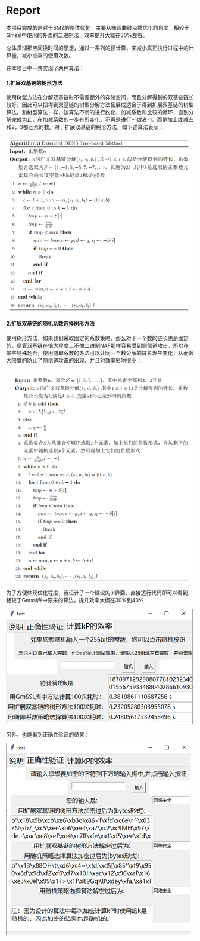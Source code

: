 # Report

本项目完成的是对于SM2的整体优化，主要从椭圆曲线点乘优化的角度，相较于Gmssl中使用的朴素的二进制法，效率提升大概在30%左右。

总体贯彻那空间换时间的思想，通过一系列的预计算，来减小真正执行过程中的计算量，减小点乘的使用次数。

在本项目中一共实现了两种算法：

#### 1.扩展双基链的树形方法

  使用树型方法在分解双基链时不需要额外的存储空间，而且分解得到的双基链链长较好。因此可以把得到双基链的树型分解方法拓展成适合于得到扩展双基链的树型算法。和树型算法一样，该算法不断的进行约化、加减系数和比较的循环，直到分解完成为止，在加减系数的一步有所变化，不再是进行+1或者-1，而是加上或减去和2，3都互素的数。对于扩展双基链的树形方法，如下述算法表示：

![](pics/算法1.png)

#### 2.扩展双基链的随机系数选择树形方法

  使用树形方法，如果我们采取固定的系数策略，那么对于一个数的链长也是固定的，尽管双基链在很大程度上不像二进制NAF那样容易受到侧信道攻击，所以在某些特殊场合，使用随即系数的办法可以让同一个数分解的链长发生变化，从而很大限度的防止了侧信道攻击的出现，并且对效率影响很小：

![](pics/算法2.png)

为了方便体现优化程度，我设计了一个建议的ui界面，直接运行代码即可以看到，相较于Gmssl库中原来的算法，提升效率大概在30%到40%

![](pics/结果1.png)

另外，也能看到正确性验证的结果：

![](pics/结果2.png)